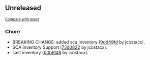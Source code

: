 <!-- insertion marker -->
## Unreleased

<small>[Compare with latest](https://github.com/cxpsemea/ts-inventory/compare/7a963650840f52d669c612f991f8bcef7d9aec8a...HEAD)</small>

### Chore

- BREAKING CHANGE: added sca inventory ([9dd49fd](https://github.com/cxpsemea/ts-inventory/commit/9dd49fd01e486765f988adf5e6aade649d70d84e) by jcostacx).
- SCA Inventory Support ([73d0822](https://github.com/cxpsemea/ts-inventory/commit/73d0822a5d75aae43ce67de7208c48c82e0743fa) by jcostacx).
- sast inventory ([b0b9f49](https://github.com/cxpsemea/ts-inventory/commit/b0b9f4915dff8cddcfd82df3987599dc7c2ead4e) by jcostacx).

<!-- insertion marker -->
